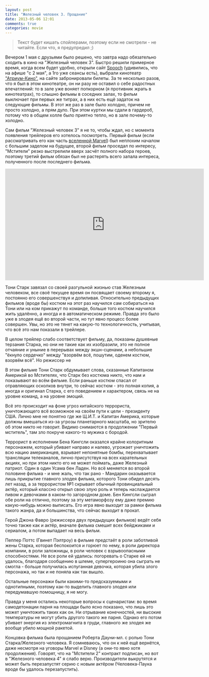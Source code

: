 ```yaml
---
layout: post
title: "Железный человек 3. Прощание"
date: 2013-05-06 12:01
comments: true
categories: movie
---
```

> Текст будет кишать спойлерами, поэтому если не смотрели - не читайте. Если что, я предупредил ;)

Вечером 1 мая с друзьями было решено, что завтра надо обязательно сходить в кино на "Железный человек 3". Быстро решили примерное время, когда всем будет удобно, открыли сайт [Spooch](http://spooch.ru/) (удивились, что на афише "с 2 мая", а 1го уже сеансы есть), выбрали кинотеатр ["Атриум-Кино"](http://atrium-omsk.ru/), на сайте забронировали билеты. За те несколько разов, что я был в этом кинотеатре, он ни разу не оставил о себе радостных впечатлений: то в зале уже воняет попкорном (я противник жрать в кинотеатрах), то слышно фильмы в соседних залах, то фильм выключает при первых же титрах, а в них есть ещё задаток на следующие фильмы. В этот же раз в зале было холодно, причем не просто холодно, а прям дуло. При этом куртки мы сдали в гардероб, потому что в общем холле было приятно тепло, но в зале почему-то холодно.

Сам фильм "Железный человек 3" я не то, чтобы ждал, но с момента появления трейлеров его хотелось посмотреть. Первый фильм (если рассматривать его как часть [вселенной Marvel](http://ru.wikipedia.org/wiki/Кинематографическая_вселенная_Marvel)) был неплохим началом с большим заделом на будущее, второй фильм проседал по интересу, "Мстители" резко выстрелили вверх засчёт полного набора героев, поэтому третий фильм обязан был не растерять всего запала интереса, полученного после последнего фильма.

<iframe width="640" height="360" src="http://www.youtube.com/embed/DHxF1sf__mY?rel=0" frameborder="0" allowfullscreen></iframe>

Тони Старк завязал со своей разгульной жизнью став Железным человеком, все своё текущее время он посвящает своему второму я, постоянно его совершенствуя и допиливая. Относительно предыдущих фильмов (вроде бы) костюм на этот раз научился сам собираться на Тони или на ком прикажут по команде, больше того костюм научился жить удалённо, а иногда и в автоматическом режиме. Правда это было уже в злодея ещё во второй части, но тут явно процесс более совершен. Увы, но это не тянет на какую-то технологичность, учитывая, что всё это нам показали в трейлере.

В целом трейлер слабо соответствует фильму, да, показаны душевные терзания Старка, но они не такие как их изобразили, это не полное отчаяние и уныние в перерывах между экшн-сценами, а небольшие "ёкнуло сердечко" между "взорвём всё, пошутим, оденем костюм, взорвём всё". Но режиссер не 

В этом фильме Тони Старк обдумывает слова, сказанные Капитаном Америкой во Мстителях, что Старк без костюма никто, что нам и показывают во всём фильме. Если раньше костюм спасал от отравляющих осколков внутри, то сейчас костюм - это полная копия, а иногда и оригинал Старка, с его поведением и характером, связь не на уровне команд, а на уровне эмоций.

Всё это происходит на фоне угроз китайского террориста, уничтожающего всё возможное на своём пути к цели - президенту США. Лично мне не понятно где же Щ.И.Т. и Капитан Америка, которые должны вмешаться из-за угрозы планетарного масштаба, но зрителю об этом никто не говорит. Видимо снимаются в продолжении "Первый мститель", там зло покруче какого-то мужика с бородой.

Террорист в исполнении Бена Кингсли оказался крайне колоритным персонажем, который убивает направо и налево, угрожает уничтожить всю нацию американцев, взрывает непонятные бомбы, перехватывает трансляции телеканалов, лично присутствуя на всех карательных акциях, но при этом никто его не может поймать, даже Железный патриот. Один в один Усама бен Ладен. Но всё меняется во второй половине фильма - и мне жаль, что так рано - Мандарин оказывается лишь прикрытие главного злодея фильма, которого Тони обидел десять лет назад, а за террористом №1 скрывает обычный провинциальный актёр, который классно открыл свою злую роль и теперь наслаждается пивом и девочками в каком-то загородном доме. Бен Кингсли сыграл обе роли на отлично, поэтому за эту метаморфозу ему даже премию какую-нибудь можно выписать. Его игра явно выходит за рамки фильма такого жанра, да и большинства, что сейчас выходит в прокат.

Герой Джона Фавро (режиссера двух предыдущих фильмов) ведёт себя точно также как и актёр, вначале фильма смешит всех бейджиками и сериалом, а потом выпадает на весь фильм.

Пеппер Поттс (Гвинет Пэлтроу) в фильме предстаёт в роли заботливой жены Старка, которая беспокоится и горюет по нему, в роли директора компании, в роли заложницы, в роли человек с взрывоопасными способностями. Не все роли ей удались: погоревать о Старке ей не удалось, благодаря сообщению в шлеме, супергероиню она сыграть не смогла - больше получилась испуганная девочка, которая убила злого персонажа, но так и не поняла как так вышло.

Остальные персонажи были какими-то предсказуемыми и однотипными, поэтому как-то выделить главного злодея или передумавшую помощницу, я не могу.

Правда у меня остались некоторые вопросы к сценаристам: во время самодетонации парня на площади было ясно показано, что лишь это может уничтожить таких как он. Ни отрывание конечностей, ни высокие температуры не могут убить другого такого же парня. Однако его потом убивает энергия из электромагнита в груди, главного же злодея же вообще убило мощной ракетой.

Концовка фильма была прощанием Роберта Дауни-мл. с ролью Тони Старка/Железного человека. Я сомневаюсь, что он к ней ещё вернётся, даже несмотря на уговоры Marvel и Disney (а они-то явно хотя продолжения). Говорят, что на "Мстители 2" контракт подписан, но вот в "Железного человека 4" я слабо верю. Производители выкрутятся и может быть перезапустят серию с новым актёром (Человека-Паука вроде бы удалось перезапустить).